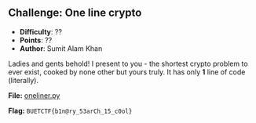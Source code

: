## Challenge: One line crypto
- **Difficulty**: ?? 
- **Points**: ??
- **Author**: Sumit Alam Khan

Ladies and gents behold! I present to you - the shortest crypto problem to ever exist, cooked by none 
other but yours truly. It has only **1** line of code (literally). 

**File:** [oneliner.py](https://github.com/buetsec/buet-ctf-2024-preliminary/main/crypto/One%20line%20crypto/oneliner.py)

**Flag:** `BUETCTF{b1n@ry_53arCh_15_c0ol}`
